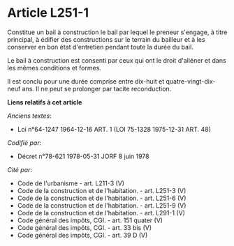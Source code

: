 # Article L251-1

Constitue un bail à construction le bail par lequel le preneur s'engage, à titre principal, à édifier des constructions sur
le terrain du bailleur et à les conserver en bon état d'entretien pendant toute la durée du bail.

Le bail à construction est consenti par ceux qui ont le droit d'aliéner et dans les mêmes conditions et formes.

Il est conclu pour une durée comprise entre dix-huit et quatre-vingt-dix-neuf ans. Il ne peut se prolonger par tacite
reconduction.

**Liens relatifs à cet article**

_Anciens textes_:

  - Loi n°64-1247 1964-12-16 ART. 1 (LOI 75-1328 1975-12-31 ART. 48)

_Codifié par_:

  - Décret n°78-621 1978-05-31 JORF 8 juin 1978

_Cité par_:

  - Code de l'urbanisme - art. L211-3 (V)
  - Code de la construction et de l'habitation. - art. L251-3 (V)
  - Code de la construction et de l'habitation. - art. L251-6 (V)
  - Code de la construction et de l'habitation. - art. L251-9 (V)
  - Code de la construction et de l'habitation. - art. L291-1 (V)
  - Code général des impôts, CGI. - art. 151 quater (V)
  - Code général des impôts, CGI. - art. 33 bis (V)
  - Code général des impôts, CGI. - art. 39 D (V)
